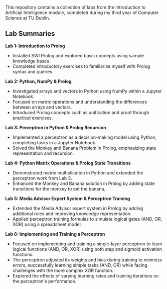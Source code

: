 This repository contains a collection of labs from the Introduction to Artificial Intelligence module, completed during my third year of Computer Science at TU Dublin.

## Lab Summaries

**Lab 1: Introduction to Prolog**  
- Installed SWI Prolog and explored basic concepts using sample knowledge bases.  
- Completed introductory exercises to familiarize myself with Prolog syntax and queries.

**Lab 2: Python, NumPy & Prolog**  
- Investigated arrays and vectors in Python using NumPy within a Jupyter Notebook.  
- Focused on matrix operations and understanding the differences between arrays and vectors.  
- Introduced Prolog concepts such as unification and proof through practical exercises.

**Lab 3: Perceptron in Python & Prolog Recursion**  
- Implemented a perceptron as a decision-making model using Python, completing tasks in a Jupyter Notebook.  
- Solved the Monkey and Banana Problem in Prolog, emphasizing state representation and recursion.

**Lab 4: Python Matrix Operations & Prolog State Transitions**  
- Demonstrated matrix multiplication in Python and extended the perceptron work from Lab 3.  
- Enhanced the Monkey and Banana solution in Prolog by adding state transitions for the monkey to eat the banana.

**Lab 5: Media Advisor Expert System & Perceptron Training**  
- Extended the Media Advisor expert system in Prolog by adding additional rules and improving knowledge representation.  
- Applied perceptron training formulas to simulate logical gates (AND, OR, XOR) using a spreadsheet model.

**Lab 6: Implementing and Training a Perceptron**  
- Focused on implementing and training a single-layer perceptron to learn logical functions (AND, OR, XOR) using both step and sigmoid activation functions.  
- The perceptron adjusted its weights and bias during training to minimize errors, successfully learning simple tasks (AND, OR) while facing challenges with the more complex XOR function.  
- Explored the effects of varying learning rates and training iterations on the perceptron's performance.